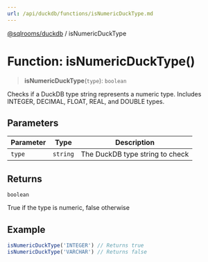 ```yaml
---
url: /api/duckdb/functions/isNumericDuckType.md
---
```

[@sqlrooms/duckdb](../index.md) / isNumericDuckType

# Function: isNumericDuckType()

> **isNumericDuckType**(`type`): `boolean`

Checks if a DuckDB type string represents a numeric type.
Includes INTEGER, DECIMAL, FLOAT, REAL, and DOUBLE types.

## Parameters

| Parameter | Type | Description |
| ------ | ------ | ------ |
| `type` | `string` | The DuckDB type string to check |

## Returns

`boolean`

True if the type is numeric, false otherwise

## Example

```ts
isNumericDuckType('INTEGER') // Returns true
isNumericDuckType('VARCHAR') // Returns false
```
